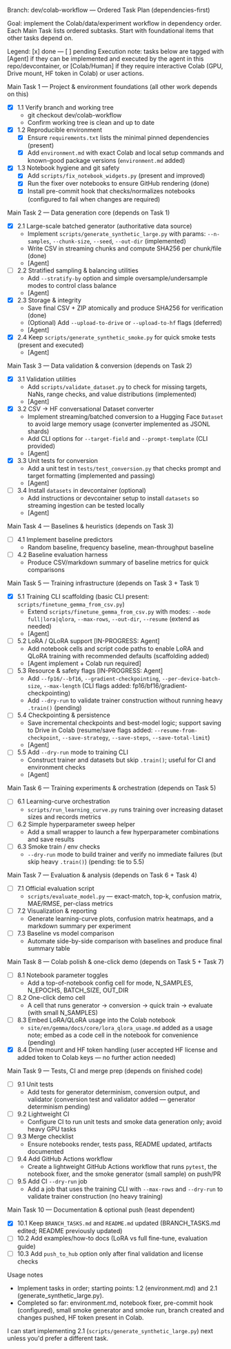 Branch: dev/colab-workflow — Ordered Task Plan (dependencies-first)

Goal: implement the Colab/data/experiment workflow in dependency order. Each Main Task lists ordered subtasks. Start with foundational items that other tasks depend on.

Legend: [x] done — [ ] pending
Execution note: tasks below are tagged with [Agent] if they can be implemented and executed by the agent in this repo/devcontainer, or [Colab/Human] if they require interactive Colab (GPU, Drive mount, HF token in Colab) or user actions.

Main Task 1 — Project & environment foundations (all other work depends on this)
- [x] 1.1 Verify branch and working tree
  - git checkout dev/colab-workflow
  - Confirm working tree is clean and up to date
- [x] 1.2 Reproducible environment
  - [x] Ensure `requirements.txt` lists the minimal pinned dependencies (present)
  - [x] Add `environment.md` with exact Colab and local setup commands and known-good package versions (`environment.md` added)
- [x] 1.3 Notebook hygiene and git safety
  - [x] Add `scripts/fix_notebook_widgets.py` (present and improved)
  - [x] Run the fixer over notebooks to ensure GitHub rendering (done)
  - [x] Install pre-commit hook that checks/normalizes notebooks (configured to fail when changes are required)

Main Task 2 — Data generation core (depends on Task 1)
- [x] 2.1 Large-scale batched generator (authoritative data source)
  - Implement `scripts/generate_synthetic_large.py` with params: `--n-samples`, `--chunk-size`, `--seed`, `--out-dir` (implemented)
  - Write CSV in streaming chunks and compute SHA256 per chunk/file (done)
  - [Agent]
- [ ] 2.2 Stratified sampling & balancing utilities
  - Add `--stratify-by` option and simple oversample/undersample modes to control class balance
  - [Agent]
- [x] 2.3 Storage & integrity
  - Save final CSV + ZIP atomically and produce SHA256 for verification (done)
  - (Optional) Add `--upload-to-drive` or `--upload-to-hf` flags (deferred)
  - [Agent]
- [x] 2.4 Keep `scripts/generate_synthetic_smoke.py` for quick smoke tests (present and executed)
  - [Agent]

Main Task 3 — Data validation & conversion (depends on Task 2)
- [x] 3.1 Validation utilities
  - Add `scripts/validate_dataset.py` to check for missing targets, NaNs, range checks, and value distributions (implemented)
  - [Agent]
- [x] 3.2 CSV → HF conversational Dataset converter
  - Implement streaming/batched conversion to a Hugging Face `Dataset` to avoid large memory usage (converter implemented as JSONL shards)
  - Add CLI options for `--target-field` and `--prompt-template` (CLI provided)
  - [Agent]
- [x] 3.3 Unit tests for conversion
  - Add a unit test in `tests/test_conversion.py` that checks prompt and target formatting (implemented and passing)
  - [Agent]
- [ ] 3.4 Install `datasets` in devcontainer (optional)
  - Add instructions or devcontainer setup to install `datasets` so streaming ingestion can be tested locally
  - [Agent]

Main Task 4 — Baselines & heuristics (depends on Task 3)
- [ ] 4.1 Implement baseline predictors
  - Random baseline, frequency baseline, mean-throughput baseline
- [ ] 4.2 Baseline evaluation harness
  - Produce CSV/markdown summary of baseline metrics for quick comparisons

Main Task 5 — Training infrastructure (depends on Task 3 + Task 1)
- [x] 5.1 Training CLI scaffolding (basic CLI present: `scripts/finetune_gemma_from_csv.py`)
  - Extend `scripts/finetune_gemma_from_csv.py` with modes: `--mode full|lora|qlora`, `--max-rows`, `--out-dir`, `--resume` (extend as needed)
  - [Agent]
- [ ] 5.2 LoRA / QLoRA support [IN-PROGRESS: Agent]
  - Add notebook cells and script code paths to enable LoRA and QLoRA training with recommended defaults (scaffolding added)
  - [Agent implement + Colab run required]
- [ ] 5.3 Resource & safety flags [IN-PROGRESS: Agent]
  - Add `--fp16/--bf16`, `--gradient-checkpointing`, `--per-device-batch-size`, `--max-length` (CLI flags added: fp16/bf16/gradient-checkpointing)
  - Add `--dry-run` to validate trainer construction without running heavy `.train()` (pending)
- [ ] 5.4 Checkpointing & persistence
  - Save incremental checkpoints and best-model logic; support saving to Drive in Colab (resume/save flags added: `--resume-from-checkpoint`, `--save-strategy`, `--save-steps`, `--save-total-limit`)
  - [Agent]
- [ ] 5.5 Add `--dry-run` mode to training CLI
  - Construct trainer and datasets but skip `.train()`; useful for CI and environment checks
  - [Agent]

Main Task 6 — Training experiments & orchestration (depends on Task 5)
- [ ] 6.1 Learning-curve orchestration
  - `scripts/run_learning_curve.py` runs training over increasing dataset sizes and records metrics
- [ ] 6.2 Simple hyperparameter sweep helper
  - Add a small wrapper to launch a few hyperparameter combinations and save results
- [ ] 6.3 Smoke train / env checks
  - `--dry-run` mode to build trainer and verify no immediate failures (but skip heavy `.train()`) (pending: tie to 5.5)

Main Task 7 — Evaluation & analysis (depends on Task 6 + Task 4)
- [ ] 7.1 Official evaluation script
  - `scripts/evaluate_model.py` — exact-match, top-k, confusion matrix, MAE/RMSE, per-class metrics
- [ ] 7.2 Visualization & reporting
  - Generate learning-curve plots, confusion matrix heatmaps, and a markdown summary per experiment
- [ ] 7.3 Baseline vs model comparison
  - Automate side-by-side comparison with baselines and produce final summary table

Main Task 8 — Colab polish & one-click demo (depends on Task 5 + Task 7)
- [ ] 8.1 Notebook parameter toggles
  - Add a top-of-notebook config cell for mode, N_SAMPLES, N_EPOCHS, BATCH_SIZE, OUT_DIR
- [ ] 8.2 One-click demo cell
  - A cell that runs generator → conversion → quick train → evaluate (with small N_SAMPLES)
- [ ] 8.3 Embed LoRA/QLoRA usage into the Colab notebook
  - `site/en/gemma/docs/core/lora_qlora_usage.md` added as a usage note; embed as a code cell in the notebook for convenience (pending)
- [x] 8.4 Drive mount and HF token handling (user accepted HF license and added token to Colab keys — no further action needed)

Main Task 9 — Tests, CI and merge prep (depends on finished code)
- [ ] 9.1 Unit tests
  - Add tests for generator determinism, conversion output, and validator (conversion test and validator added — generator determinism pending)
- [ ] 9.2 Lightweight CI
  - Configure CI to run unit tests and smoke data generation only; avoid heavy GPU tasks
- [ ] 9.3 Merge checklist
  - Ensure notebooks render, tests pass, README updated, artifacts documented
- [ ] 9.4 Add GitHub Actions workflow
  - Create a lightweight GitHub Actions workflow that runs `pytest`, the notebook fixer, and the smoke generator (small sample) on push/PR
- [ ] 9.5 Add CI `--dry-run` job
  - Add a job that uses the training CLI with `--max-rows` and `--dry-run` to validate trainer construction (no heavy training)

Main Task 10 — Documentation & optional push (least dependent)
- [x] 10.1 Keep `BRANCH_TASKS.md` and `README.md` updated (BRANCH_TASKS.md edited; README previously updated)
- [ ] 10.2 Add examples/how-to docs (LoRA vs full fine-tune, evaluation guide)
- [ ] 10.3 Add `push_to_hub` option only after final validation and license checks

Usage notes
- Implement tasks in order; starting points: 1.2 (environment.md) and 2.1 (generate_synthetic_large.py).
- Completed so far: environment.md, notebook fixer, pre-commit hook (configured), small smoke generator and smoke run, branch created and changes pushed, HF token present in Colab.

I can start implementing 2.1 (`scripts/generate_synthetic_large.py`) next unless you'd prefer a different task.

